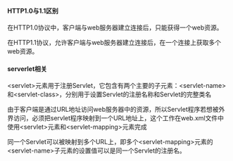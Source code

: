 #### HTTP1.0与1.1区别

在HTTP1.0协议中，客户端与web服务器建立连接后，只能获得一个web资源。

在HTTP1.1协议，允许客户端与web服务器建立连接后，在一个连接上获取多个web资源。

#### serverlet相关

&lt;servlet&gt;元素用于注册Servlet，它包含有两个主要的子元素：&lt;servlet-name&gt;和&lt;servlet-class&gt;，分别用于设置Servlet的注册名称和Servlet的完整类名

由于客户端是通过URL地址访问web服务器中的资源，所以Servlet程序若想被外界访问，必须把servlet程序映射到一个URL地址上，这个工作在web.xml文件中使用&lt;servlet&gt;元素和&lt;servlet-mapping&gt;元素完成

同一个Servlet可以被映射到多个URL上，即多个&lt;servlet-mapping&gt;元素的&lt;servlet-name&gt;子元素的设置值可以是同一个Servlet的注册名。

